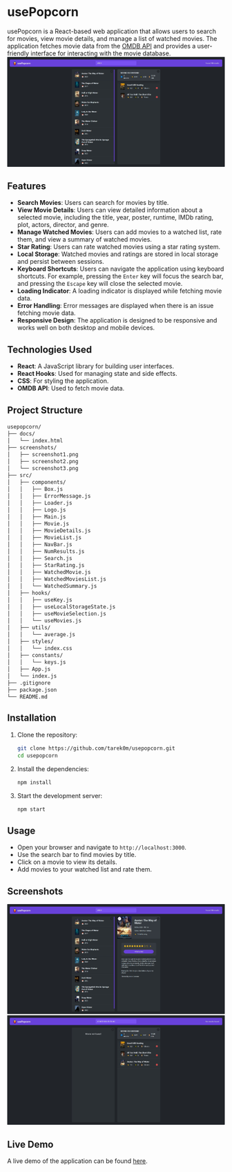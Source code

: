 # usePopcorn

usePopcorn is a React-based web application that allows users to search for movies, view movie details, and manage a list of watched movies. The application fetches movie data from the [OMDB API](https://www.omdbapi.com/) and provides a user-friendly interface for interacting with the movie database.
![Screenshot 1](docs/screenshots/screenshot1.png)

## Features

- **Search Movies**: Users can search for movies by title.
- **View Movie Details**: Users can view detailed information about a selected movie, including the title, year, poster, runtime, IMDb rating, plot, actors, director, and genre.
- **Manage Watched Movies**: Users can add movies to a watched list, rate them, and view a summary of watched movies.
- **Star Rating**: Users can rate watched movies using a star rating system.
- **Local Storage**: Watched movies and ratings are stored in local storage and persist between sessions.
- **Keyboard Shortcuts**: Users can navigate the application using keyboard shortcuts. For example, pressing the `Enter` key will focus the search bar, and pressing the `Escape` key will close the selected movie.
- **Loading Indicator**: A loading indicator is displayed while fetching movie data.
- **Error Handling**: Error messages are displayed when there is an issue fetching movie data.
- **Responsive Design**: The application is designed to be responsive and works well on both desktop and mobile devices.

## Technologies Used

- **React**: A JavaScript library for building user interfaces.
- **React Hooks**: Used for managing state and side effects.
- **CSS**: For styling the application.
- **OMDB API**: Used to fetch movie data.

## Project Structure

```
usepopcorn/
├── docs/
│   └── index.html
├── screenshots/
│   ├── screenshot1.png
│   ├── screenshot2.png
│   └── screenshot3.png
├── src/
│   ├── components/
│   │   ├── Box.js
│   │   ├── ErrorMessage.js
│   │   ├── Loader.js
│   │   ├── Logo.js
│   │   ├── Main.js
│   │   ├── Movie.js
│   │   ├── MovieDetails.js
│   │   ├── MovieList.js
│   │   ├── NavBar.js
│   │   ├── NumResults.js
│   │   ├── Search.js
│   │   ├── StarRating.js
│   │   ├── WatchedMovie.js
│   │   ├── WatchedMoviesList.js
│   │   └── WatchedSummary.js
│   ├── hooks/
│   │   ├── useKey.js
│   │   ├── useLocalStorageState.js
│   │   ├── useMovieSelection.js
│   │   └── useMovies.js
│   ├── utils/
│   │   └── average.js
│   ├── styles/
│   │   └── index.css
│   ├── constants/
│   │   └── keys.js
│   ├── App.js
│   └── index.js
├── .gitignore
├── package.json
└── README.md
```

## Installation

1. Clone the repository:
   ```sh
   git clone https://github.com/tarek0m/usepopcorn.git
   cd usepopcorn
   ```
2. Install the dependencies:

   ```sh
   npm install
   ```

3. Start the development server:

   ```sh
   npm start
   ```

## Usage

- Open your browser and navigate to `http://localhost:3000`.
- Use the search bar to find movies by title.
- Click on a movie to view its details.
- Add movies to your watched list and rate them.

## Screenshots

![Screenshot 2](docs/screenshots/screenshot2.png)
![Screenshot 3](docs/screenshots/screenshot3.png)

## Live Demo

A live demo of the application can be found [here](https://tarek0m.github.io/usepopcorn).
